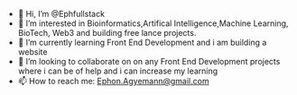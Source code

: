 - 👋 Hi, I’m @Ephfullstack
- 👀 I’m interested in Bioinformatics,Artifical Intelligence,Machine Learning, BioTech, Web3 and building free lance projects.
- 🌱 I’m currently learning Front End Development and i am building a website 
- 💞️ I’m looking to collaborate on on any Front End Development projects where i can be of help and i can increase my learning
- 📫 How to reach me: Ephon.Agyemann@gmail.com

<!---
Ephfullstack/Ephfullstack is a ✨ special ✨ repository because its `README.md` (this file) appears on your GitHub profile.
You can click the Preview link to take a look at your changes.
--->
